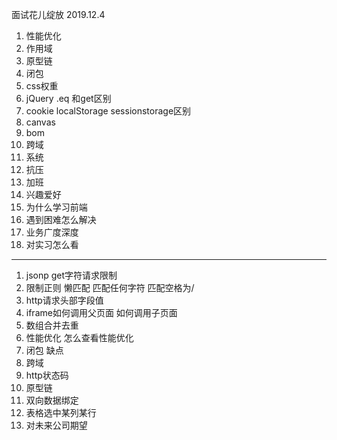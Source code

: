 面试花儿绽放 
2019.12.4
1. 性能优化
2. 作用域
3. 原型链
4. 闭包
5. css权重
6. jQuery .eq 和get区别
7. cookie localStorage sessionstorage区别
8. canvas
9. bom
10. 跨域
11. 系统
12. 抗压
13. 加班
14. 兴趣爱好
15. 为什么学习前端
16. 遇到困难怎么解决
17. 业务广度深度
18. 对实习怎么看
    
    
    




----      
1. jsonp get字符请求限制 
2. 限制正则 懒匹配   匹配任何字符   匹配空格为/
3. http请求头部字段值
4. iframe如何调用父页面 如何调用子页面
5. 数组合并去重
6. 性能优化 怎么查看性能优化
7. 闭包 缺点
8. 跨域
9. http状态码
10. 原型链
11. 双向数据绑定
12. 表格选中某列某行
13. 对未来公司期望